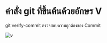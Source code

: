 # คำสั่ง git ที่ขึ้นต้นด้วยอักษร V
git verify-commit <commit-hash> ตรวจสอบความถูกต้องของ Commit

![v](https://github.com/Siriratda/Git-A-Z-Mission_65030240/assets/144195995/579a4ef7-6536-413c-a8f5-6384e9250c73)
